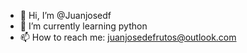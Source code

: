 - 👋 Hi, I’m @Juanjosedf
- 🌱 I’m currently learning python
- 📫 How to reach me: juanjosedefrutos@outlook.com
